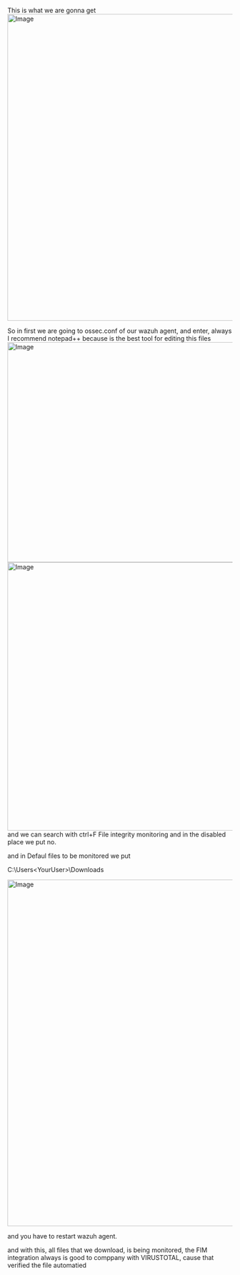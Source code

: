 This is what we are gonna get
<img width="1751" height="687" alt="Image" src="https://github.com/user-attachments/assets/aced8a38-1bdb-468d-a678-8c8a07ec47db" />

So in first we are going to ossec.conf of our wazuh agent, and enter, always I recommend notepad++ because is the best tool for editing this files
<img width="1121" height="493" alt="Image" src="https://github.com/user-attachments/assets/8748116c-23cc-462b-833a-aec5accd58b1" />
<img width="1083" height="601" alt="Image" src="https://github.com/user-attachments/assets/f4e84a3a-2f89-49da-9866-1ded6884666e" />
and we can search with ctrl+F File integrity monitoring and in the disabled place we put no.

and in Defaul files to be monitored we put

<directories check all="yes" report_changes="yes" realtime="yes">C:\Users\<YourUser>\Downloads</directories>

<img width="1332" height="776" alt="Image" src="https://github.com/user-attachments/assets/9a7732f5-191a-44b4-a6e7-1094417207f0" />

and you have to restart wazuh agent.

and with this, all files that we download, is being monitored, the FIM integration always is good to comppany with VIRUSTOTAL, cause that verified the file automatied

